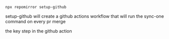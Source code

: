 
```
npx repomirror setup-github
```

setup-github will create a github actions workflow that will run the sync-one command on every pr merge

the key step in the github action
